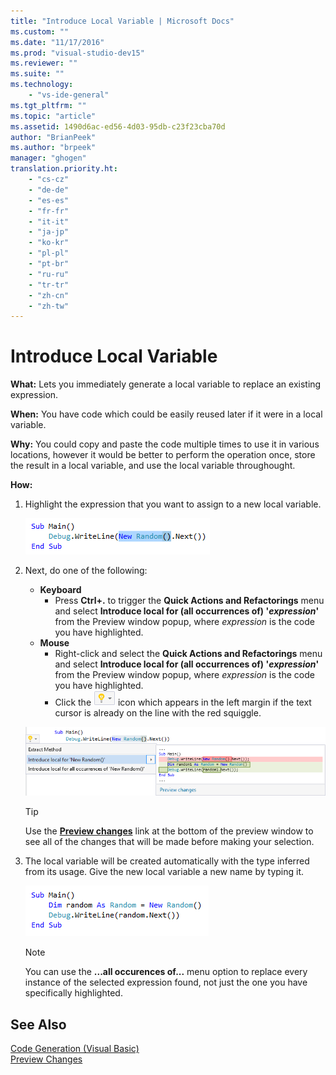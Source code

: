 ```yaml
---
title: "Introduce Local Variable | Microsoft Docs"
ms.custom: ""
ms.date: "11/17/2016"
ms.prod: "visual-studio-dev15"
ms.reviewer: ""
ms.suite: ""
ms.technology: 
    - "vs-ide-general"
ms.tgt_pltfrm: ""
ms.topic: "article"
ms.assetid: 1490d6ac-ed56-4d03-95db-c23f23cba70d
author: "BrianPeek"
ms.author: "brpeek"
manager: "ghogen"
translation.priority.ht: 
    - "cs-cz"
    - "de-de"
    - "es-es"
    - "fr-fr"
    - "it-it"
    - "ja-jp"
    - "ko-kr"
    - "pl-pl"
    - "pt-br"
    - "ru-ru"
    - "tr-tr"
    - "zh-cn"
    - "zh-tw"
---
```


# Introduce Local Variable
**What:** Lets you immediately generate a local variable to replace an existing expression.

**When:** You have code which could be easily reused later if it were in a local variable.  

**Why:** You could copy and paste the code multiple times to use it in various locations, however it would be better to perform the operation once, store the result in a local variable, and use the local variable throughought. 

**How:**

1. Highlight the expression that you want to assign to a new local variable.

   ![Highlighted code](media/local_highlight.png)

1. Next, do one of the following:
   * **Keyboard**
     * Press **Ctrl+.** to trigger the **Quick Actions and Refactorings** menu and select **Introduce local for (all occurrences of) '*expression*'** from the Preview window popup, where *expression* is the code you have highlighted.
   * **Mouse**
     * Right-click and select the **Quick Actions and Refactorings** menu and select **Introduce local for (all occurrences of) '*expression*'** from the Preview window popup, where *expression* is the code you have highlighted.
     * Click the ![Lightbulb](media/bulb.png) icon which appears in the left margin if the text cursor is already on the line with the red squiggle.

   ![Introduce local preview](media/local_preview.png)

   >[!TIP]
   >Use the [**Preview changes**](../../ide/preview-changes.md) link at the bottom of the preview window to see all of the changes that will be made before making your selection.

1. The local variable will be created automatically with the type inferred from its usage.  Give the new local variable a new name by typing it.

   ![Introduce local result](media/local_result.png)

   >[!NOTE]
   >You can use the **...all occurences of...** menu option to replace every instance of the selected expression found, not just the one you have specifically highlighted.

## See Also  
[Code Generation (Visual Basic)](../code-generation-vb.md)  
[Preview Changes](../../ide/preview-changes.md) 